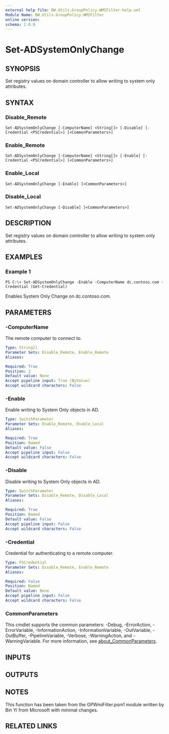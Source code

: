 ```yaml
---
external help file: BW.Utils.GroupPolicy.WMIFilter-help.xml
Module Name: BW.Utils.GroupPolicy.WMIFilter
online version:
schema: 2.0.0
---
```


# Set-ADSystemOnlyChange

## SYNOPSIS
Set registry values on domain controller to allow writing to system only attributes.

## SYNTAX

### Disable_Remote
```
Set-ADSystemOnlyChange [-ComputerName] <String[]> [-Disable] [-Credential <PSCredential>] [<CommonParameters>]
```

### Enable_Remote
```
Set-ADSystemOnlyChange [-ComputerName] <String[]> [-Enable] [-Credential <PSCredential>] [<CommonParameters>]
```

### Enable_Local
```
Set-ADSystemOnlyChange [-Enable] [<CommonParameters>]
```

### Disable_Local
```
Set-ADSystemOnlyChange [-Disable] [<CommonParameters>]
```

## DESCRIPTION
Set registry values on domain controller to allow writing to system only attributes.

## EXAMPLES

### Example 1
```
PS C:\> Set-ADSystemOnlyChange -Enable -ComputerName dc.contoso.com -Credential (Get-Credential)
```

Enables System Only Change on dc.contoso.com.

## PARAMETERS

### -ComputerName
The remote computer to connect to.

```yaml
Type: String[]
Parameter Sets: Disable_Remote, Enable_Remote
Aliases:

Required: True
Position: 2
Default value: None
Accept pipeline input: True (ByValue)
Accept wildcard characters: False
```

### -Enable
Enable writing to System Only objects in AD.

```yaml
Type: SwitchParameter
Parameter Sets: Enable_Remote, Enable_Local
Aliases:

Required: True
Position: Named
Default value: False
Accept pipeline input: False
Accept wildcard characters: False
```

### -Disable
Disable writing to System Only objects in AD.

```yaml
Type: SwitchParameter
Parameter Sets: Disable_Remote, Disable_Local
Aliases:

Required: True
Position: Named
Default value: False
Accept pipeline input: False
Accept wildcard characters: False
```

### -Credential
Credential for authenticating to a remote computer.

```yaml
Type: PSCredential
Parameter Sets: Disable_Remote, Enable_Remote
Aliases:

Required: False
Position: Named
Default value: None
Accept pipeline input: False
Accept wildcard characters: False
```

### CommonParameters
This cmdlet supports the common parameters: -Debug, -ErrorAction, -ErrorVariable, -InformationAction, -InformationVariable, -OutVariable, -OutBuffer, -PipelineVariable, -Verbose, -WarningAction, and -WarningVariable. For more information, see [about_CommonParameters](http://go.microsoft.com/fwlink/?LinkID=113216).

## INPUTS

## OUTPUTS

## NOTES
This function has been taken from the GPWmiFilter.psm1 module written by Bin Yi from Microsoft with minimal changes.

## RELATED LINKS
